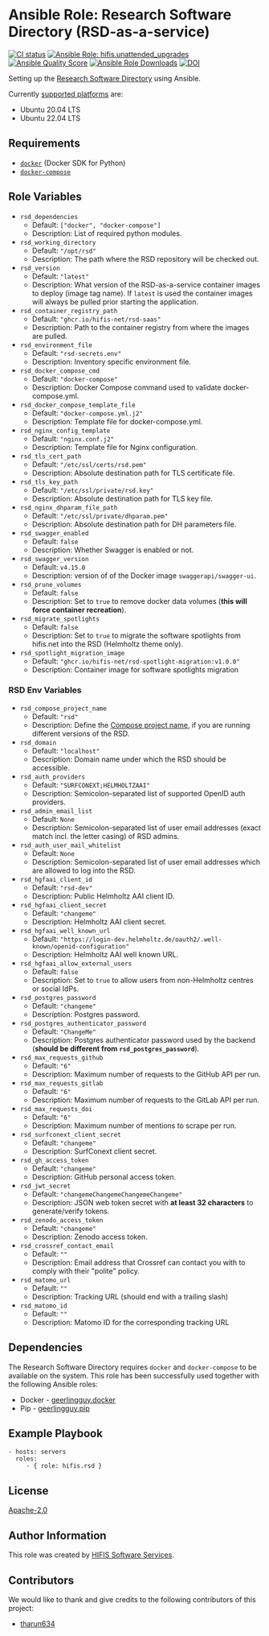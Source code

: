 <!--
SPDX-FileCopyrightText: 2022 Helmholtz Centre for Environmental Research (UFZ)
SPDX-FileCopyrightText: 2022 Helmholtz-Zentrum Dresden-Rossendorf (HZDR)
SPDX-FileCopyrightText: 2022 Helmholtz Centre Potsdam - GFZ German Research Centre for Geosciences

SPDX-License-Identifier: Apache-2.0
-->

# Ansible Role: Research Software Directory (RSD-as-a-service)

[![CI status](https://github.com/hifis-net/ansible-role-rsd/actions/workflows/ci.yml/badge.svg)](https://github.com/hifis-net/ansible-role-rsd/actions/workflows/ci.yml)
[![Ansible Role: hifis.unattended_upgrades](https://img.shields.io/ansible/role/58679)](https://galaxy.ansible.com/hifis/rsd)
[![Ansible Quality Score](https://img.shields.io/ansible/quality/58679)](https://galaxy.ansible.com/hifis/rsd)
[![Ansible Role Downloads](https://img.shields.io/ansible/role/d/58679)](https://galaxy.ansible.com/hifis/rsd)
[![DOI](https://zenodo.org/badge/DOI/10.5281/zenodo.7008976.svg)](https://doi.org/10.5281/zenodo.7008976)

Setting up the [Research Software Directory](https://github.com/research-software-directory/RSD-as-a-service)
using Ansible.

Currently [supported platforms](meta/main.yml) are:
* Ubuntu 20.04 LTS
* Ubuntu 22.04 LTS

## Requirements

* [`docker`](https://pypi.org/project/docker/) (Docker SDK for Python)
* [`docker-compose`](https://pypi.org/project/docker-compose/)

## Role Variables

- `rsd_dependencies`
  - Default: `["docker", "docker-compose"]`
  - Description: List of required python modules.
- `rsd_working_directory`
  - Default: `"/opt/rsd"`
  - Description: The path where the RSD repository will be checked out.
- `rsd_version`
  - Default: `"latest"`
  - Description: What version of the RSD-as-a-service container images to deploy (image tag name).
    If `latest` is used the container images will always be pulled prior starting the application.
- `rsd_container_registry_path`
  - Default: `"ghcr.io/hifis-net/rsd-saas"`
  - Description: Path to the container registry from where the images are pulled.
- `rsd_environment_file`
  - Default: `"rsd-secrets.env"`
  - Description: Inventory specific environment file.
- `rsd_docker_compose_cmd`
  - Default: `"docker-compose"`
  - Description: Docker Compose command used to validate docker-compose.yml.
- `rsd_docker_compose_template_file`
  - Default: `"docker-compose.yml.j2"`
  - Description: Template file for docker-compose.yml.
- `rsd_nginx_config_template`
  - Default: `"nginx.conf.j2"`
  - Description: Template file for Nginx configuration.
- `rsd_tls_cert_path`
  - Default: `"/etc/ssl/certs/rsd.pem"`
  - Description: Absolute destination path for TLS certificate file.
- `rsd_tls_key_path`
  - Default: `"/etc/ssl/private/rsd.key"`
  - Description: Absolute destination path for TLS key file.
- `rsd_nginx_dhparam_file_path`
  - Default: `"/etc/ssl/private/dhparam.pem"`
  - Description: Absolute destination path for DH parameters file.
- `rsd_swagger_enabled`
  - Default: `false`
  - Description: Whether Swagger is enabled or not.
- `rsd_swagger_version`
  - Default: `v4.15.0`
  - Description: version of of the Docker image `swaggerapi/swagger-ui`.
- `rsd_prune_volumes`
  - Default: `false`
  - Description: Set to `true` to remove docker data volumes (**this will force container recreation**).
- `rsd_migrate_spotlights`
  - Default: `false`
  - Description: Set to `true` to migrate the software spotlights from hifis.net into the RSD (Helmholtz theme only).
- `rsd_spotlight_migration_image`
  - Default: `"ghcr.io/hifis-net/rsd-spotlight-migration:v1.0.0"`
  - Description: Container image for software spotlights migration

### RSD Env Variables
- `rsd_compose_project_name`
  - Default: `"rsd"`
  - Description: Define the [Compose project name](https://docs.docker.com/compose/reference/envvars/#compose_project_name),
    if you are running different versions of the RSD.
- `rsd_domain`
  - Default: `"localhost"`
  - Description: Domain name under which the RSD should be accessible.
- `rsd_auth_providers`
  - Default: `"SURFCONEXT;HELMHOLTZAAI"`
  - Description: Semicolon-separated list of supported OpenID auth providers.
- `rsd_admin_email_list`
  - Default: `None`
  - Description: Semicolon-separated list of user email addresses (exact match incl. the letter casing) of RSD admins.
- `rsd_auth_user_mail_whitelist`
  - Default: `None`
  - Description: Semicolon-separated list of user email addresses which are allowed to log into the RSD.
- `rsd_hgfaai_client_id`
  - Default: `"rsd-dev"`
  - Description: Public Helmholtz AAI client ID.
- `rsd_hgfaai_client_secret`
  - Default: `"changeme"`
  - Description: Helmholtz AAI client secret.
- `rsd_hgfaai_well_known_url`
  - Default: `"https://login-dev.helmholtz.de/oauth2/.well-known/openid-configuration"`
  - Description: Helmholtz AAI well known URL.
- `rsd_hgfaai_allow_external_users`
  - Default: `false`
  - Description: Set to `true` to allow users from non-Helmholtz centres or social IdPs.
- `rsd_postgres_password`
  - Default: `"changeme"`
  - Description: Postgres password.
- `rsd_postgres_authenticator_password`
  - Default: `"ChangeMe"`
  - Description: Postgres authenticator password used by the backend (**should be different from `rsd_postgres_password`**).
- `rsd_max_requests_github`
  - Default: `"6"`
  - Description: Maximum number of requests to the GitHub API per run.
- `rsd_max_requests_gitlab`
  - Default: `"6"`
  - Description: Maximum number of requests to the GitLab API per run.
- `rsd_max_requests_doi`
  - Default: `"6"`
  - Description: Maximum number of mentions to scrape per run.
- `rsd_surfconext_client_secret`
  - Default: `"changeme"`
  - Description: SurfConext client secret.
- `rsd_gh_access_token`
  - Default: `"changeme"`
  - Description: GitHub personal access token.
- `rsd_jwt_secret`
  - Default: `"changemeChangemeChangemeChangeme"`
  - Description: JSON web token secret with **at least 32 characters** to generate/verify tokens.
- `rsd_zenodo_access_token`
  - Default: `"changeme"`
  - Description: Zenodo access token.
- `rsd_crossref_contact_email`
  - Default: `""`
  - Description: Email address that Crossref can contact you with to comply with their "polite" policy.
- `rsd_matomo_url`
  - Default: `""`
  - Description: Tracking URL (should end with a trailing slash)
- `rsd_matomo_id`
  - Default: `""`
  - Description: Matomo ID for the corresponding tracking URL

## Dependencies

The Research Software Directory requires `docker` and `docker-compose` to be
available on the system. This role has been successfully used together with the
following Ansible roles:
* Docker - [geerlingguy.docker](https://galaxy.ansible.com/geerlingguy/docker)
* Pip - [geerlingguy.pip](https://galaxy.ansible.com/geerlingguy/pip)

## Example Playbook

```ỳaml
- hosts: servers
  roles:
     - { role: hifis.rsd }
```

## License

[Apache-2.0](LICENSES/Apache-2.0.txt)

## Author Information

This role was created by [HIFIS Software Services](https://www.hifis.net/).

## Contributors

We would like to thank and give credits to the following contributors of this
project:

* [tharun634](https://github.com/tharun634)
